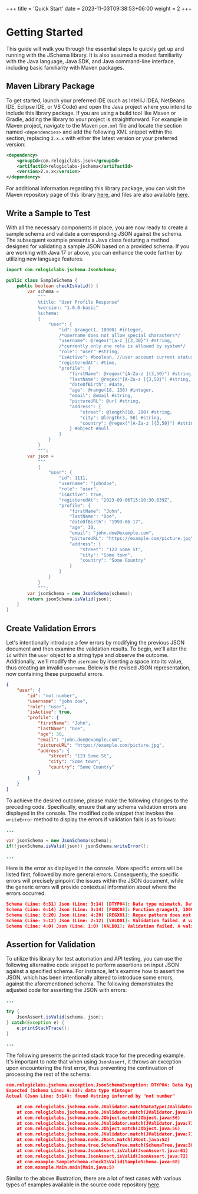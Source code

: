 +++
title = 'Quick Start'
date = 2023-11-03T09:38:53+06:00
weight = 2
+++

# Getting Started
This guide will walk you through the essential steps to quickly get up and running with the JSchema library. It is also assumed a modest familiarity with the Java language, Java SDK, and Java command-line interface, including basic familiarity with Maven packages.

## Maven Library Package
To get started, launch your preferred IDE (such as IntelliJ IDEA, NetBeans IDE, Eclipse IDE, or VS Code) and open the Java project where you intend to include this library package. If you are using a build tool like Maven or Gradle, adding the library to your project is straightforward. For example in Maven project, navigate to the Maven `pom.xml` file and locate the section named `<dependencies>` and add the following XML snippet within the section, replacing `2.x.x` with either the latest version or your preferred version:
```xml
<dependency>
    <groupId>com.relogiclabs.json</groupId>
    <artifactId>relogiclabs-jschema</artifactId>
    <version>2.x.x</version>
</dependency>
```
For additional information regarding this library package, you can visit the Maven repository page of this library [here](https://central.sonatype.com/artifact/com.relogiclabs.json/relogiclabs-json-schema), and files are also available [here](https://repo1.maven.org/maven2/com/relogiclabs/json/relogiclabs-json-schema/).

## Write a Sample to Test
With all the necessary components in place, you are now ready to create a sample schema and validate a corresponding JSON against the schema. The subsequent example presents a Java class featuring a method designed for validating a sample JSON based on a provided schema. If you are working with Java 17 or above, you can enhance the code further by utilizing new language features.
```java
import com.relogiclabs.jschema.JsonSchema;

public class SampleSchema {
    public boolean checkIsValid() {
        var schema =
            """
            %title: "User Profile Response"
            %version: "1.0.0-basic"
            %schema:
            {
                "user": {
                    "id": @range(1, 10000) #integer,
                    /*username does not allow special characters*/
                    "username": @regex("[a-z_]{3,30}") #string,
                    /*currently only one role is allowed by system*/
                    "role": "user" #string,
                    "isActive": #boolean, //user account current status
                    "registeredAt": #time,
                    "profile": {
                        "firstName": @regex("[A-Za-z ]{3,50}") #string,
                        "lastName": @regex("[A-Za-z ]{3,50}") #string,
                        "dateOfBirth": #date,
                        "age": @range(18, 130) #integer,
                        "email": @email #string,
                        "pictureURL": @url #string,
                        "address": {
                            "street": @length(10, 200) #string,
                            "city": @length(3, 50) #string,
                            "country": @regex("[A-Za-z ]{3,50}") #string
                        } #object #null
                    }
                }
            }
            """;
        var json =
            """
            {
                "user": {
                    "id": 1111,
                    "username": "johndoe",
                    "role": "user",
                    "isActive": true,
                    "registeredAt": "2023-09-06T15:10:30.639Z",
                    "profile": {
                        "firstName": "John",
                        "lastName": "Doe",
                        "dateOfBirth": "1993-06-17",
                        "age": 30,
                        "email": "john.doe@example.com",
                        "pictureURL": "https://example.com/picture.jpg",
                        "address": {
                            "street": "123 Some St",
                            "city": "Some town",
                            "country": "Some Country"
                        }
                    }
                }
            }
            """;
        var jsonSchema = new JsonSchema(schema);
        return jsonSchema.isValid(json);
    }
}
```

## Create Validation Errors
Let's intentionally introduce a few errors by modifying the previous JSON document and then examine the validation results. To begin, we'll alter the `id` within the `user` object to a string type and observe the outcome. Additionally, we'll modify the `username` by inserting a space into its value, thus creating an invalid `username`. Below is the revised JSON representation, now containing these purposeful errors.
```json
{
    "user": {
        "id": "not number",
        "username": "john doe",
        "role": "user",
        "isActive": true,
        "profile": {
            "firstName": "John",
            "lastName": "Doe",
            "age": 30,
            "email": "john.doe@example.com",
            "pictureURL": "https://example.com/picture.jpg",
            "address": {
                "street": "123 Some St",
                "city": "Some town",
                "country": "Some Country"
            }
        }
    }
}
```
To achieve the desired outcome, please make the following changes to the preceding code. Specifically, ensure that any schema validation errors are displayed in the console. The modified code snippet that invokes the `writeError` method to display the errors if validation fails is as follows:
```java
...

var jsonSchema = new JsonSchema(schema);
if(!jsonSchema.isValid(json)) jsonSchema.writeError();

...
```
Here is the error as displayed in the console. More specific errors will be listed first, followed by more general errors. Consequently, the specific errors will precisely pinpoint the issues within the JSON document, while the generic errors will provide contextual information about where the errors occurred.
```json
Schema (Line: 6:31) Json (Line: 3:14) [DTYP04]: Data type mismatch. Data type #integer is expected but found #string inferred by "not number".
Schema (Line: 6:14) Json (Line: 3:14) [FUNC03]: Function @range(1, 10000) is incompatible with the target data type. Applying to a supported data type such as #number is expected but applied to an unsupported data type #string of "not number".
Schema (Line: 8:20) Json (Line: 4:20) [REGX01]: Regex pattern does not match. String of pattern "[a-z_]{3,30}" is expected but found "john doe" that mismatches with pattern.
Schema (Line: 5:12) Json (Line: 2:12) [VALD01]: Validation failed. A valid value of {"id": @range(1, 10000) #integer, "username": @regex("[a-z_]{3,30}") #string, "role": "user" #string, "isActive": #boolean, "register...ing, "country": @regex("[A-Za-z ]{3,50}") #string} #object #null}} is expected but found {"id": "not number", "username": "john doe", "role": "user", "isActive": true, "registeredAt": "2023-09-06T15:10:30.639Z", "profile":...: "123 Some St", "city": "Some town", "country": "Some Country"}}}.
Schema (Line: 4:0) Json (Line: 1:0) [VALD01]: Validation failed. A valid value of {"user": {"id": @range(1, 10000) #integer, "username": @regex("[a-z_]{3,30}") #string, "role": "user" #string, "isActive": #boolean, ...ng, "country": @regex("[A-Za-z ]{3,50}") #string} #object #null}}} is expected but found {"user": {"id": "not number", "username": "john doe", "role": "user", "isActive": true, "registeredAt": "2023-09-06T15:10:30.639Z", "... "123 Some St", "city": "Some town", "country": "Some Country"}}}}.
```

## Assertion for Validation
To utilize this library for test automation and API testing, you can use the following alternative code snippet to perform assertions on input JSON against a specified schema. For instance, let's examine how to assert the JSON, which has been intentionally altered to introduce some errors, against the aforementioned schema. The following demonstrates the adjusted code for asserting the JSON with errors:
```java
...

try {
    JsonAssert.isValid(schema, json);
} catch(Exception e) {
    e.printStackTrace();
}

...
```
The following presents the printed stack trace for the preceding example. It's important to note that when using `JsonAssert`, it throws an exception upon encountering the first error, thus preventing the continuation of processing the rest of the schema:
```json
com.relogiclabs.jschema.exception.JsonSchemaException: DTYP04: Data type mismatch
Expected (Schema Line: 6:31): data type #integer
Actual (Json Line: 3:14): found #string inferred by "not number"

	at com.relogiclabs.jschema.node.JValidator.matchDataType(JValidator.java:87)
	at com.relogiclabs.jschema.node.JValidator.match(JValidator.java:76)
	at com.relogiclabs.jschema.node.JObject.match(JObject.java:56)
	at com.relogiclabs.jschema.node.JValidator.match(JValidator.java:71)
	at com.relogiclabs.jschema.node.JObject.match(JObject.java:56)
	at com.relogiclabs.jschema.node.JValidator.match(JValidator.java:71)
	at com.relogiclabs.jschema.node.JRoot.match(JRoot.java:52)
	at com.relogiclabs.jschema.tree.SchemaTree.match(SchemaTree.java:38)
	at com.relogiclabs.jschema.JsonAssert.isValid(JsonAssert.java:61)
	at com.relogiclabs.jschema.JsonAssert.isValid(JsonAssert.java:72)
	at com.example.SampleSchema.checkIsValid(SampleSchema.java:68)
	at com.example.Main.main(Main.java:5)
```
Similar to the above illustration, there are a lot of test cases with various types of examples available in the source code repository [here](https://github.com/relogiclabs/JSchema-Java/tree/master/src/test/java/com/relogiclabs/jschema/test).
